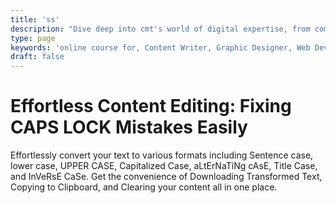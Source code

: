 ```yaml
---
title: 'ss'
description: "Dive deep into cmt's world of digital expertise, from comprehensive career guides and innovative services to the latest trends. Unlock success in the digital landscape with us"
type: page
keywords: 'online course for, Content Writer, Graphic Designer, Web Developer, Software Engineer, Frontend Developer graphic designer, UI designer, digital marketing'
draft: false
---
```


# Effortless Content Editing: Fixing CAPS LOCK Mistakes Easily 

Effortlessly convert your text to various formats including Sentence case, lower case, UPPER CASE, Capitalized Case, aLtErNaTiNg cAsE, Title Case, and InVeRsE CaSe. Get the convenience of Downloading Transformed Text, Copying to Clipboard, and Clearing your content all in one place.